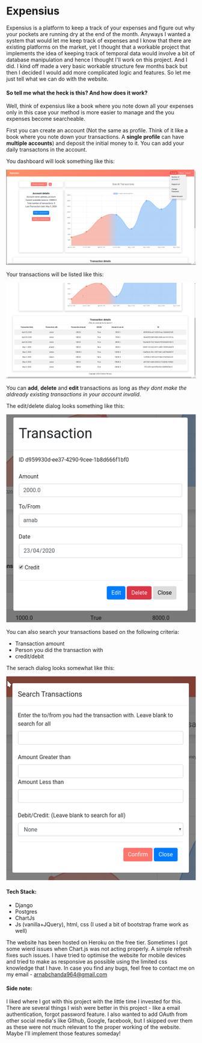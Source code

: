 # Expensius

Expensius is a platform to keep a track of your expenses and figure out why your pockets are running dry at the end of the month. Anyways I wanted a system that would let me keep track of expenses and I know that there are existing platforms on the market, yet I thought that a workable project that implements the idea of keeping track of temporal data would involve a bit of database manipulation and hence I thought I'll work on this project. And I did. I kind off made a very basic workable structure few months back but then I decided I would add more complicated logic and features. So let me just tell what we can do with the website.

#### So tell me what the heck is this? And how does it work?

Well, think of expensius like a book where you note down all your expenses only in this case your method is more easier to manage and the you expenses become searcheable.

First you can create an account (Not the same as profile. Think of it like a book where you note down your transactions. A **single profile** can have **multiple accounts**) and deposit the initial money to it. You can add your daily transactons in the account.

You dashboard will look something like this: 

![dashboard](dashboard.png)

Your transactions will be listed like this:

![transactions](transactions.png)

You can **add**, **delete** and **edit** transactions as long as _they dont make the aldready existing transactions in your account invalid._ 

The edit/delete dialog looks something like this:

![Edit](Edit.png)

You can also search your transactions based on the following criteria:
* Transaction amount
* Person you did the transaction with
* credit/debit

The serach dialog looks somewhat like this:

![search](search.png)

#### Tech Stack:

* Django
* Postgres
* ChartJs
* Js (vanilla+JQuery), html, css (I used a bit of bootstrap frame work as well)

The website has been hosted on Heroku on the free tier. Sometimes I got some wierd issues when Chart.js was not acting properly. A simple refresh fixes such issues. I have tried to optimise the website for mobile devices and tried to make as responsive as possible using the limited css knowledge that I have. In case you find any bugs, feel free to contact me on my email - arnabchanda964@gmail.com 


#### Side note:

I liked where I got with this project with the little time I invested for this. There are several things I wish were better in this project - like a email authentication, forgot password feature. I also wanted to add OAuth from other social media's like Github, Google, facebook, but I skipped over them as these were not much relevant to the proper working of the website. Maybe I'll implement those features someday! 
